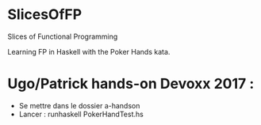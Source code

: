 # SlicesOfFP
Slices of Functional Programming

Learning FP in Haskell with the Poker Hands kata.

# Ugo/Patrick hands-on Devoxx 2017 :

- Se mettre dans le dossier a-handson
- Lancer : runhaskell PokerHandTest.hs
